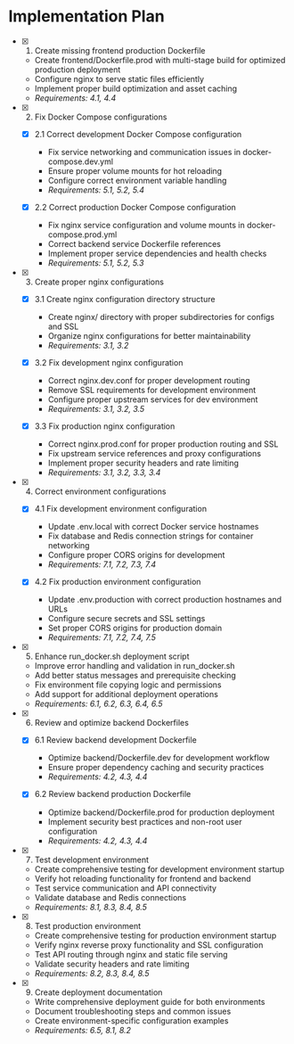 # Implementation Plan

- [x] 1. Create missing frontend production Dockerfile
  - Create frontend/Dockerfile.prod with multi-stage build for optimized production deployment
  - Configure nginx to serve static files efficiently
  - Implement proper build optimization and asset caching
  - _Requirements: 4.1, 4.4_

- [x] 2. Fix Docker Compose configurations
  - [x] 2.1 Correct development Docker Compose configuration
    - Fix service networking and communication issues in docker-compose.dev.yml
    - Ensure proper volume mounts for hot reloading
    - Configure correct environment variable handling
    - _Requirements: 5.1, 5.2, 5.4_

  - [x] 2.2 Correct production Docker Compose configuration
    - Fix nginx service configuration and volume mounts in docker-compose.prod.yml
    - Correct backend service Dockerfile references
    - Implement proper service dependencies and health checks
    - _Requirements: 5.1, 5.2, 5.3_

- [x] 3. Create proper nginx configurations
  - [x] 3.1 Create nginx configuration directory structure
    - Create nginx/ directory with proper subdirectories for configs and SSL
    - Organize nginx configurations for better maintainability
    - _Requirements: 3.1, 3.2_

  - [x] 3.2 Fix development nginx configuration
    - Correct nginx.dev.conf for proper development routing
    - Remove SSL requirements for development environment
    - Configure proper upstream services for dev environment
    - _Requirements: 3.1, 3.2, 3.5_

  - [x] 3.3 Fix production nginx configuration
    - Correct nginx.prod.conf for proper production routing and SSL
    - Fix upstream service references and proxy configurations
    - Implement proper security headers and rate limiting
    - _Requirements: 3.1, 3.2, 3.3, 3.4_

- [x] 4. Correct environment configurations
  - [x] 4.1 Fix development environment configuration
    - Update .env.local with correct Docker service hostnames
    - Fix database and Redis connection strings for container networking
    - Configure proper CORS origins for development
    - _Requirements: 7.1, 7.2, 7.3, 7.4_

  - [x] 4.2 Fix production environment configuration
    - Update .env.production with correct production hostnames and URLs
    - Configure secure secrets and SSL settings
    - Set proper CORS origins for production domain
    - _Requirements: 7.1, 7.2, 7.4, 7.5_

- [x] 5. Enhance run_docker.sh deployment script
  - Improve error handling and validation in run_docker.sh
  - Add better status messages and prerequisite checking
  - Fix environment file copying logic and permissions
  - Add support for additional deployment operations
  - _Requirements: 6.1, 6.2, 6.3, 6.4, 6.5_

- [x] 6. Review and optimize backend Dockerfiles
  - [x] 6.1 Review backend development Dockerfile
    - Optimize backend/Dockerfile.dev for development workflow
    - Ensure proper dependency caching and security practices
    - _Requirements: 4.2, 4.3, 4.4_

  - [x] 6.2 Review backend production Dockerfile
    - Optimize backend/Dockerfile.prod for production deployment
    - Implement security best practices and non-root user configuration
    - _Requirements: 4.2, 4.3, 4.4_

- [x] 7. Test development environment
  - Create comprehensive testing for development environment startup
  - Verify hot reloading functionality for frontend and backend
  - Test service communication and API connectivity
  - Validate database and Redis connections
  - _Requirements: 8.1, 8.3, 8.4, 8.5_

- [x] 8. Test production environment
  - Create comprehensive testing for production environment startup
  - Verify nginx reverse proxy functionality and SSL configuration
  - Test API routing through nginx and static file serving
  - Validate security headers and rate limiting
  - _Requirements: 8.2, 8.3, 8.4, 8.5_

- [x] 9. Create deployment documentation
  - Write comprehensive deployment guide for both environments
  - Document troubleshooting steps and common issues
  - Create environment-specific configuration examples
  - _Requirements: 6.5, 8.1, 8.2_